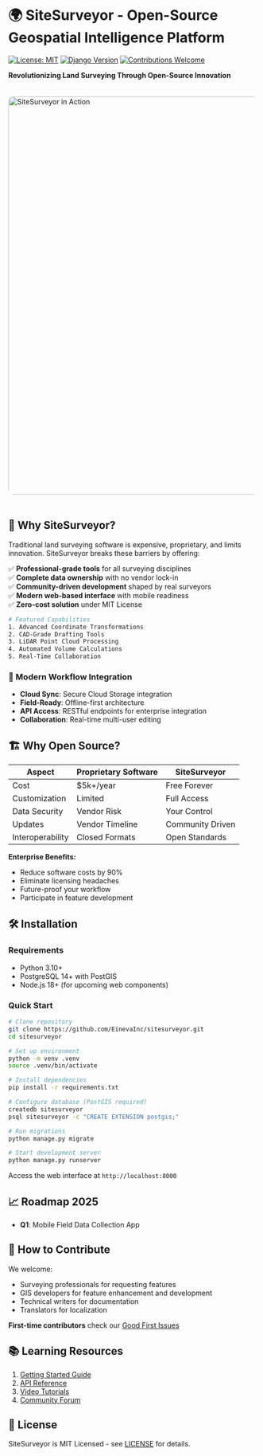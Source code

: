 # 🌍 SiteSurveyor - Open-Source Geospatial Intelligence Platform

[![License: MIT](https://img.shields.io/badge/License-MIT-blue.svg)](https://opensource.org/licenses/MIT)
[![Django Version](https://img.shields.io/badge/django-4.2-brightgreen.svg)](https://www.djangoproject.com/)
[![Contributions Welcome](https://img.shields.io/badge/contributions-welcome-brightgreen.svg)](https://github.com/EinevaInc/sitesurveyor/pulls)

**Revolutionizing Land Surveying Through Open-Source Innovation**

<img src="https://images.unsplash.com/photo-1604881988758-f76ad2f7aac1" alt="SiteSurveyor in Action" style="border-radius: 10px; margin: 20px 0" width="800">

## 🚀 Why SiteSurveyor?

Traditional land surveying software is expensive, proprietary, and limits innovation. SiteSurveyor breaks these barriers by offering:

✅ **Professional-grade tools** for all surveying disciplines  
✅ **Complete data ownership** with no vendor lock-in  
✅ **Community-driven development** shaped by real surveyors  
✅ **Modern web-based interface** with mobile readiness  
✅ **Zero-cost solution** under MIT License

```bash
# Featured Capabilities
1. Advanced Coordinate Transformations
2. CAD-Grade Drafting Tools
3. LiDAR Point Cloud Processing
4. Automated Volume Calculations
5. Real-Time Collaboration
```



### 🔄 Modern Workflow Integration
- **Cloud Sync**: Secure Cloud Storage integration
- **Field-Ready**: Offline-first architecture
- **API Access**: RESTful endpoints for enterprise integration
- **Collaboration**: Real-time multi-user editing

## 🏗️ Why Open Source?

| Aspect          | Proprietary Software | SiteSurveyor       |
|-----------------|----------------------|--------------------|
| Cost            | $5k+/year           | Free Forever       |
| Customization   | Limited              | Full Access        |
| Data Security   | Vendor Risk          | Your Control       |
| Updates         | Vendor Timeline      | Community Driven   |
| Interoperability| Closed Formats       | Open Standards     |

**Enterprise Benefits:**
- Reduce software costs by 90%
- Eliminate licensing headaches
- Future-proof your workflow
- Participate in feature development

## 🛠️ Installation

### Requirements
- Python 3.10+
- PostgreSQL 14+ with PostGIS
- Node.js 18+ (for upcoming web components)

### Quick Start
```bash
# Clone repository
git clone https://github.com/EinevaInc/sitesurveyor.git
cd sitesurveyor

# Set up environment
python -m venv .venv
source .venv/bin/activate

# Install dependencies
pip install -r requirements.txt

# Configure database (PostGIS required)
createdb sitesurveyor
psql sitesurveyor -c "CREATE EXTENSION postgis;"

# Run migrations
python manage.py migrate

# Start development server
python manage.py runserver
```

Access the web interface at `http://localhost:8000`

## 📈 Roadmap 2025

- **Q1**: Mobile Field Data Collection App

## 🤝 How to Contribute

We welcome:
- Surveying professionals for requesting features
- GIS developers for feature enhancement and development
- Technical writers for documentation
- Translators for localization

**First-time contributors** check our [Good First Issues](https://github.com/EinevaInc/sitesurveyor/contribute)

## 📚 Learning Resources

1. [Getting Started Guide](docs/getting-started.md)
2. [API Reference](docs/api.md)
3. [Video Tutorials](https://youtube.com/sitesurveyor)
4. [Community Forum](https://forum.sitesurveyor.app)

## 📜 License

SiteSurveyor is MIT Licensed - see [LICENSE](LICENSE) for details.
